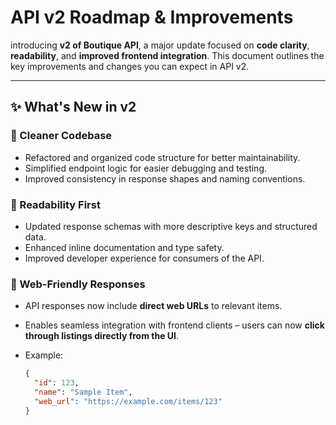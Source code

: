 # API v2 Roadmap & Improvements

introducing **v2 of Boutique API**, a major update focused on **code clarity**, **readability**, and **improved frontend integration**. This document outlines the key improvements and changes you can expect in API v2.

---

## ✨ What's New in v2

### 🔹 Cleaner Codebase

- Refactored and organized code structure for better maintainability.
- Simplified endpoint logic for easier debugging and testing.
- Improved consistency in response shapes and naming conventions.

### 🔹 Readability First

- Updated response schemas with more descriptive keys and structured data.
- Enhanced inline documentation and type safety.
- Improved developer experience for consumers of the API.

### 🔹 Web-Friendly Responses

- API responses now include **direct web URLs** to relevant items.
- Enables seamless integration with frontend clients – users can now **click through listings directly from the UI**.
- Example:

  ```json
  {
    "id": 123,
    "name": "Sample Item",
    "web_url": "https://example.com/items/123"
  }

